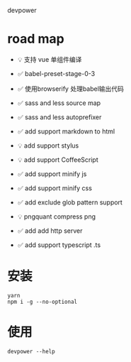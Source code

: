 devpower

# road map
- :bulb: 支持 vue 单组件编译
- :white_check_mark: babel-preset-stage-0-3
- :white_check_mark: 使用browserify 处理babel输出代码
- :white_check_mark: sass and less source map
- :white_check_mark: sass and less autoprefixer
- :white_check_mark: add support markdown to html
- :bulb: add support stylus
- :bulb: add support CoffeeScript
- :white_check_mark: add support minify js
- :white_check_mark: add support minify css

- :white_check_mark: add exclude glob pattern support
- :bulb:  pngquant compress png

- :white_check_mark: add add http server

- :white_check_mark:  add support typescript .ts

# 安装
```
yarn
npm i -g --no-optional
```

# 使用
```
devpower --help
```
